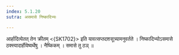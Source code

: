 ```yaml
---
index: 5.1.20
sutra: असमासे निष्कादिभ्यः

---
```

 आर्हादित्येतत् तेन क्रीतम् <{SK1702}> इति यावत्सप्तदशसूत्र्यामनुवर्तते । निष्कादिभ्योऽसमासे ठक्स्यादार्हीयेष्वर्थेषु । नैष्किकम् । समासे तु ठञ् ॥